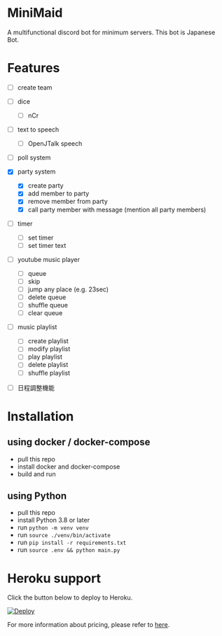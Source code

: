 # MiniMaid
A multifunctional discord bot for minimum servers.
This bot is Japanese Bot.

# Features

- [ ] create team
- [ ] dice
    - [ ] nCr
- [ ] text to speech
    - [ ] OpenJTalk speech
- [ ] poll system
- [x] party system
    - [x] create party
    - [x] add member to party
    - [x] remove member from party
    - [x] call party member with message (mention all party members)
- [ ] timer
    - [ ] set timer
    - [ ] set timer text
- [ ] youtube music player
    - [ ] queue
    - [ ] skip
    - [ ] jump any place (e.g. 23sec)
    - [ ] delete queue
    - [ ] shuffle queue
    - [ ] clear queue
- [ ] music playlist
    - [ ] create playlist
    - [ ] modify playlist
    - [ ] play playlist
    - [ ] delete playlist
    - [ ] shuffle playlist
- [ ] 日程調整機能


# Installation

## using docker / docker-compose

- pull this repo
- install docker and docker-compose
- build and run

## using Python

- pull this repo
- install Python 3.8 or later
- run `python -m venv venv`
- run `source ./venv/bin/activate`
- run `pip install -r requirements.txt`
- run `source .env && python main.py`

# Heroku support

Click the button below to deploy to Heroku.

[![Deploy](https://www.herokucdn.com/deploy/button.svg)](https://heroku.com/deploy)

For more information about pricing, please refer to [here](https://www.heroku.com/pricing).
